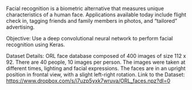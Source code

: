 Facial recognition is a biometric alternative that measures unique characteristics of a human
face. Applications available today include flight check in, tagging friends and family members in
photos, and “tailored” advertising.

Objective: Use a deep convolutional neural network to perform facial recognition using Keras.

Dataset Details:
ORL face database composed of 400 images of size 112 x 92. There are 40 people, 10 images
per person. The images were taken at different times, lighting and facial expressions. The faces
are in an upright position in frontal view, with a slight left-right rotation.
Link to the Dataset: https://www.dropbox.com/s/i7uzp5yxk7wruva/ORL_faces.npz?dl=0
